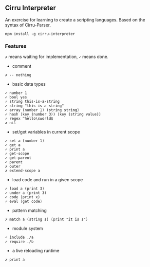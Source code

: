 
Cirru Interpreter
------

An exercise for learning to create a scripting languages.
Based on the syntax of Cirru-Parser.

```
npm install -g cirru-interpreter
```

### Features

`✗` means waiting for implementation, `✓` means done.

* comment

```
✗ -- nothing
```

* basic data types

```
✓ number 1
✓ bool yes
✓ string this-is-a-string
✓ string "this is a string"
✓ array (number 1) (string string)
✓ hash (key (number 3)) (key (string value))
✓ regex ^hello\sworld$
✗ nil
```

* set/get variables in current scope

```
✓ set a (number 1)
✓ get a
✓ print a
✓ get-scope
✓ get-parent
✓ parent
✗ outer
✗ extend-scope a
```

* load code and run in a given scope

```
✓ load a (print 3)
✓ under a (print 3)
✓ code (print x)
✓ eval (get code)
```

* pattern matching

```
✗ match a (string s) (print "it is s")
```

* module system

```
✓ include ./a
✓ require ./b
```

* a live reloading runtime

```
✗ print a
```